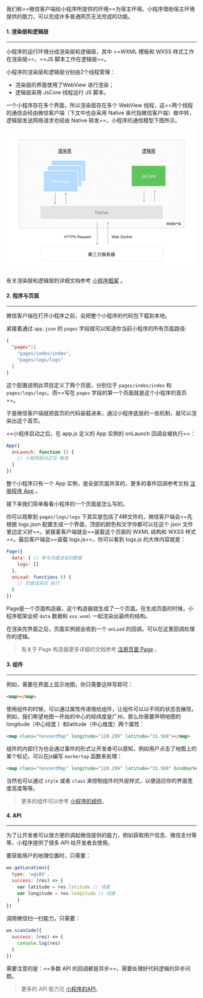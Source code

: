 我们称==微信客户端给小程序所提供的环境==为宿主环境。小程序借助宿主环境提供的能力，可以完成许多普通网页无法完成的功能。



#### 1. 渲染层和逻辑层

---

小程序的运行环境分成渲染层和逻辑层，其中 ==WXML 模板和 WXSS 样式工作在渲染层==，==JS 脚本工作在逻辑层==。

小程序的渲染层和逻辑层分别由2个线程管理：

- 渲染层的界面使用了WebView 进行渲染；
- 逻辑层采用 JsCore 线程运行 JS 脚本。

一个小程序存在多个界面，所以渲染层存在多个 WebView 线程，这==两个线程的通信会经由微信客户端（下文中也会采用 Native 来代指微信客户端）做中转，逻辑层发送网络请求也经由 Native 转发==，小程序的通信模型下图所示。

![img](2.%E5%B0%8F%E7%A8%8B%E5%BA%8F%E5%AE%BF%E4%B8%BB%E7%8E%AF%E5%A2%83.assets/4-1.ad156d1c.png)

有关渲染层和逻辑层的详细文档参考 [小程序框架](https://developers.weixin.qq.com/miniprogram/dev/framework/MINA.html) 。



#### 2. 程序与页面

---

微信客户端在打开小程序之前，会把整个小程序的代码包下载到本地。

紧接着通过 `app.json` 的 `pages` 字段就可以知道你当前小程序的所有页面路径:

```json
{
  "pages":[
    "pages/index/index",
    "pages/logs/logs"
  ]
}
```

这个配置说明此项目定义了两个页面，分别位于 `pages/index/index` 和 `pages/logs/logs`。而==写在 `pages` 字段的第一个页面就是这个小程序的首页==。

于是微信客户端就把首页的代码装载进来，通过小程序底层的一些机制，就可以渲染出这个首页。

==小程序启动之后，在 app.js 定义的 App 实例的 onLaunch 回调会被执行==：

```js
App({
  onLaunch: function () {
    // 小程序启动之后 触发
  }
})
```

整个小程序只有一个 App 实例，是全部页面共享的，更多的事件回调参考文档 [注册程序 App](https://developers.weixin.qq.com/miniprogram/dev/framework/app-service/app.html) 。

接下来我们简单看看小程序的一个页面是怎么写的。

你可以观察到 `pages/logs/logs` 下其实是包括了4种文件的，微信客户端会==先根据 logs.json 配置生成一个界面，顶部的颜色和文字你都可以在这个 json 文件里边定义好==。紧接着客户端就会==装载这个页面的 WXML 结构和 WXSS 样式==。最后客户端会==装载 logs.js==，你可以看到 logs.js 的大体内容就是：

```js
Page({
  data: { // 参与页面渲染的数据
    logs: []
  },
  onLoad: functions () {
    // 页面渲染后 执行
  }
})
```

Page是一个页面构造器，这个构造器就生成了一个页面。在生成页面的时候，小程序框架会把 `data` 数据和 `xxx.wxml` 一起渲染出最终的结构。

在渲染完界面之后，页面实例就会收到一个 `onLoad` 的回调，可以在这里回调处理你的逻辑。

>有关于 Page 构造器更多详细的文档参考 [注册页面 Page](https://developers.weixin.qq.com/miniprogram/dev/framework/app-service/page.html) 。



#### 3. 组件

---

例如，需要在界面上显示地图，你只需要这样写即可：

```html
<map></map>
```

使用组件的时候，可以通过属性传递值给组件，让组件可以以不同的状态去展现，例如，我们希望地图一开始的中心的经纬度是广州，那么你需要声明地图的longitude（中心经度 ）和latitude（中心维度）两个属性：

```html
<map class="tencentMap" longitude="120.299" latitude="31.568"></map>
```

组件的内部行为也会通过事件的形式让开发者可以感知，例如用户点击了地图上的某个标记，可以在js编写 `markertap` 函数来处理：

```html
<map class="tencentMap" longitude="120.299" latitude="31.568" bindmarkertap="markertap"></map>
```

当然也可以通过 `style` 或者 `class` 来控制组件的外层样式，以便适应你的界面宽度高度等等。

>更多的组件可以参考 [小程序的组件](https://developers.weixin.qq.com/miniprogram/dev/component/)。



#### 4. API

---

为了让开发者可以很方便的调起微信提供的能力，例如获取用户信息、微信支付等等，小程序提供了很多 API 给开发者去使用。

要获取用户的地理位置时，只需要：

```js
wx.getLocation({
  type: 'wgs84',
  success: (res) => {
    var latitude = res.latitude // 纬度
    var longitude = res.longitude // 经度
    }
})
```

调用微信扫一扫能力，只需要：

```js
wx.scanCode({
  success: (res) => {
    console.log(res)
  }
})
```

需要注意的是：==多数 API 的回调都是异步==，需要处理好代码逻辑的异步问题。

> 更多的 API 能力见 [小程序的API](https://developers.weixin.qq.com/miniprogram/dev/framework/app-service/api.html)。